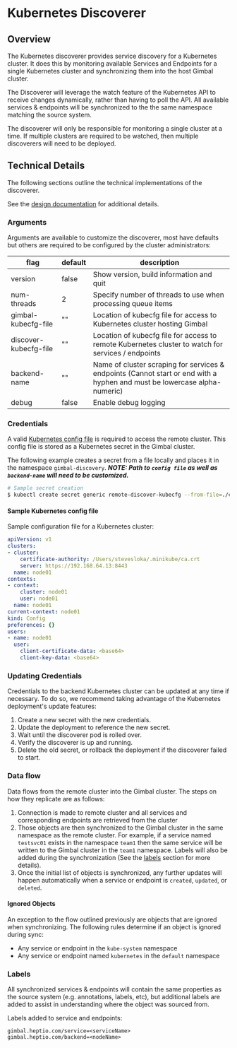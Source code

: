 # Kubernetes Discoverer

## Overview

The Kubernetes discoverer provides service discovery for a Kubernetes cluster. It does this by monitoring available Services and Endpoints for a single Kubernetes cluster and synchronizing them into the host Gimbal cluster.

The Discoverer will leverage the watch feature of the Kubernetes API to receive changes dynamically, rather than having to poll the API. All available services & endpoints will be synchronized to the the same namespace matching the source system.

The discoverer will only be responsible for monitoring a single cluster at a time. If multiple clusters are required to be watched, then multiple discoverers will need to be deployed.

## Technical Details

The following sections outline the technical implementations of the discoverer.

See the [design documentation](../discovery/design/kubernetes.md) for additional details.

### Arguments

Arguments are available to customize the discoverer, most have defaults but others are required to be configured by the cluster administrators:

| flag  | default  | description  |
|---|---|---|
| version  |  false | Show version, build information and quit  
| num-threads  | 2  |  Specify number of threads to use when processing queue items
| gimbal-kubecfg-file  | ""  | Location of kubecfg file for access to Kubernetes cluster hosting Gimbal
| discover-kubecfg-file | ""  | Location of kubecfg file for access to remote Kubernetes cluster to watch for services / endpoints 
| backend-name  | ""  |   Name of cluster scraping for services & endpoints (Cannot start or end with a hyphen and must be lowercase alpha-numeric)
| debug | false | Enable debug logging 

### Credentials

A valid [Kubernetes config file](https://kubernetes.io/docs/tasks/access-application-cluster/configure-access-multiple-clusters/) is required to access the remote cluster. This config file is stored as a Kubernetes secret in the Gimbal cluster. 

The following example creates a secret from a file locally and places it in the namespace `gimbal-discovery`. **_NOTE: Path to `config file` as well as `backend-name` will need to be customized._**

```bash
# Sample secret creation
$ kubectl create secret generic remote-discover-kubecfg --from-file=./config --from-literal=backend-name=nodek8s -n gimbal-discovery
```

#### Sample Kubernetes config file

Sample configuration file for a Kubernetes cluster:

```yaml
apiVersion: v1
clusters:
- cluster:
    certificate-authority: /Users/stevesloka/.minikube/ca.crt
    server: https://192.168.64.13:8443
  name: node01
contexts:
- context:
    cluster: node01
    user: node01
  name: node01
current-context: node01
kind: Config
preferences: {}
users:
- name: node01
  user:
    client-certificate-data: <base64>
    client-key-data: <base64>
```

### Updating Credentials

Credentials to the backend Kubernetes cluster can be updated at any time if necessary. To do so, we recommend taking advantage of the Kubernetes deployment's update features:

1. Create a new secret with the new credentials.
2. Update the deployment to reference the new secret.
3. Wait until the discoverer pod is rolled over.
4. Verify the discoverer is up and running.
5. Delete the old secret, or rollback the deployment if the discoverer failed to start.

### Data flow

Data flows from the remote cluster into the Gimbal cluster. The steps on how they replicate are as follows:

1. Connection is made to remote cluster and all services and corresponding endpoints are retrieved from the cluster
2. Those objects are then synchronized to the Gimbal cluster in the same namespace as the remote cluster. For example, if a service named `testsvc01` exists in the namespace `team1` then the same service will be written to the Gimbal cluster in the `team1` namespace. Labels will also be added during the synchronization (See the [labels](#labels) section for more details).
3. Once the initial list of objects is synchronized, any further updates will happen automatically when a service or endpoint is `created`, `updated`, or `deleted`.

#### Ignored Objects

An exception to the flow outlined previously are objects that are ignored when synchronizing. The following rules determine if an object is ignored during sync:
- Any service or endpoint in the `kube-system` namespace
- Any service or endpoint named `kubernetes` in the `default` namespace

### Labels

All synchronized services & endpoints will contain the same properties as the source system (e.g. annotations, labels, etc), but additional labels are added to assist in understanding where the object was sourced from.

Labels added to service and endpoints:
```
gimbal.heptio.com/service=<serviceName>
gimbal.heptio.com/backend=<nodeName>
```